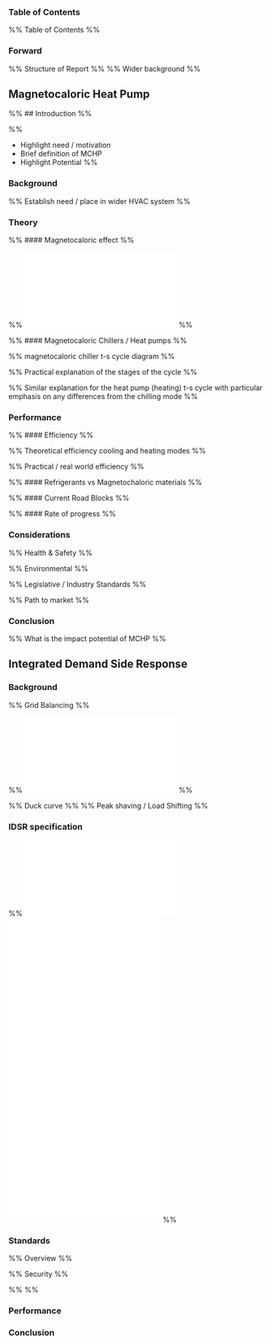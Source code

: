 
### Table of Contents
%% Table of Contents %%

### Forward

%% Structure of Report %%
%% Wider background %%

## Magnetocaloric Heat Pump

%% ## Introduction %%

%% 
- Highlight need / motivation
- Brief definition of MCHP
- Highlight Potential
%%

### Background

%% Establish need / place in wider HVAC system %%

### Theory

%% #### Magnetocaloric effect %%

%% ![magnetochaloric effect (MCP)](magnetochaloric%20effect%20(MCP).md) %%

%% #### Magnetocaloric Chillers / Heat pumps %%

%% magnetocaloric chiller t-s cycle diagram %%

%% Practical explanation of the stages of the cycle %%

%% Similar explanation for the heat pump (heating) t-s cycle with particular emphasis on any differences from the chilling mode %%

### Performance

%% #### Efficiency %%

%% Theoretical efficiency cooling and heating modes %%

%% Practical / real world efficiency %%

%% #### Refrigerants vs Magnetochaloric materials %%

%% #### Current Road Blocks %%

%% #### Rate of progress %%

### Considerations

%% Health & Safety %%

%% Environmental %%

%% Legislative / Industry Standards %%

%% Path to market %%

### Conclusion

%% What is the impact potential of MCHP %%

## Integrated Demand Side Response

### Background

%% Grid Balancing %%

%% ![IDSR grid balancing background](IDSR%20grid%20balancing%20background.md) %%

%% Duck curve %%
%% Peak shaving / Load Shifting %%

### IDSR specification



%% 
![energy smart appliance (ESA)](energy%20smart%20appliance%20(ESA).md) 
![customer energy manager (CEM)](customer%20energy%20manager%20(CEM).md)
![DSR service provider (DSRSP)](DSR%20service%20provider%20(DSRSP).md)
![power profile](power%20profile.md)
![IDSR interfaces](IDSR%20interfaces.md)
%%




### Standards

%% Overview %%

%% Security %%

%%  %%
### Performance

### Conclusion

